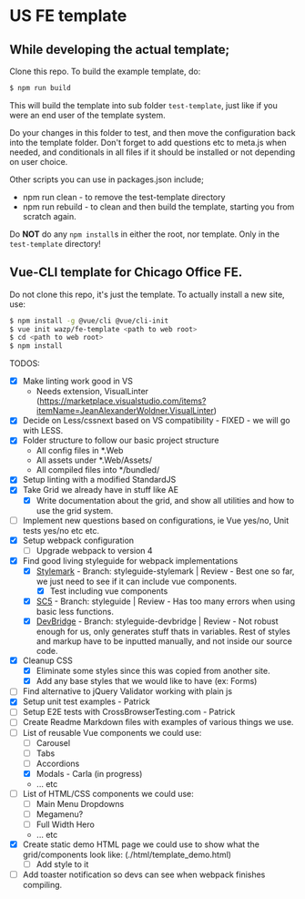 # US FE template

## While developing the actual template;
Clone this repo. To build the example template, do:
```bash
$ npm run build
```

This will build the template into sub folder `test-template`, just like if you were an end user of the template system.

Do your changes in this folder to test, and then move the configuration back into the template folder. Don't forget to add questions etc to meta.js when needed, and conditionals in all files if it should be installed or not depending on user choice.

Other scripts you can use in packages.json include;
- npm run clean - to remove the test-template directory
- npm run rebuild - to clean and then build the template, starting you from scratch again.

Do **NOT** do any `npm install`s in either the root, nor template. Only in the `test-template` directory!

## Vue-CLI template for Chicago Office FE.

Do not clone this repo, it's just the template. To actually install a new site, use:

```bash
$ npm install -g @vue/cli @vue/cli-init
$ vue init wazp/fe-template <path to web root>
$ cd <path to web root>
$ npm install
```

TODOS:
- [x] Make linting work good in VS
  - Needs extension, VisualLinter (https://marketplace.visualstudio.com/items?itemName=JeanAlexanderWoldner.VisualLinter)
- [x] Decide on Less/cssnext based on VS compatibility - FIXED - we will go with LESS.
- [x] Folder structure to follow our basic project structure
  - All config files in *.Web
  - All assets under *.Web/Assets/
  - All compiled files into */bundled/
- [x] Setup linting with a modified StandardJS
- [x] Take Grid we already have in stuff like AE
  - [x] Write documentation about the grid, and show all utilities and how to use the grid system.
- [ ] Implement new questions based on configurations, ie Vue yes/no, Unit tests yes/no etc etc.
- [x] Setup webpack configuration
  - [ ] Upgrade webpack to version 4
- [x] Find good living styleguide for webpack implementations
  - [x] [Stylemark](https://github.com/nextbigsoundinc/stylemark) - Branch: styleguide-stylemark | Review - Best one so far, we just need to see if it can include vue components.
    - [x] Test including vue components
  - [x] [SC5](https://github.com/SC5/sc5-styleguide) - Branch: styleguide | Review - Has too many errors when using basic less functions.
  - [x] [DevBridge](https://github.com/devbridge/Styleguide) - Branch: styleguide-devbridge | Review - Not robust enough for us, only generates stuff thats in variables. Rest of styles and markup have to be inputted manually, and not inside our source code.
- [x] Cleanup CSS
  - [x] Eliminate some styles since this was copied from another site.
  - [x] Add any base styles that we would like to have (ex: Forms)
- [ ] Find alternative to jQuery Validator working with plain js
- [x] Setup unit test examples - Patrick
- [ ] Setup E2E tests with CrossBrowserTesting.com - Patrick
- [ ] Create Readme Markdown files with examples of various things we use.
- [ ] List of reusable Vue components we could use:
  - [ ] Carousel
  - [ ] Tabs
  - [ ] Accordions
  - [x] Modals - Carla (in progress)
  - ... etc
- [ ] List of HTML/CSS components we could use:
  - [ ] Main Menu Dropdowns
  - [ ] Megamenu?
  - [ ] Full Width Hero
  - ... etc
- [x] Create static demo HTML page we could use to show what the grid/components look like: (./html/template_demo.html)
  - [ ] Add style to it
- [ ] Add toaster notification so devs can see when webpack finishes compiling. 
